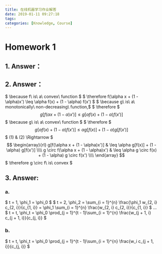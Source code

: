 ```yaml
---
title: 在线机器学习作业解答
date: 2019-01-11 09:27:18
tags: 
categories: [Knowledge, Course]
---
```


# Homework 1

## 1. Answer：

## 2. Answer：

$ \because f\ is\ a\ convex\ function $
$ \therefore f(\alpha x + (1 - \alpha)x') \leq \alpha f(x) + (1 - \alpha) f(x') $
$ \because g\ is\ a\ monotonically\ non-decreasing\ function,$
$ \therefore $ 
$$ g[f(\alpha x + (1 - \alpha)x')] \leq g[\alpha f(x) + (1 - \alpha) f(x')] \tag{1} $$
$ \because g\ is\ a\ convex\ function $
$ \therefore $
$$ g[\alpha f(x) + (1 - \alpha)f(x')] \leq \alpha g[f(x)] + (1 - \alpha) g[f(x')] \tag{2} $$
$ (1) \& (2) \Rightarrow $
$$ \begin{array}{rl}
    g[f(\alpha x + (1 - \alpha)x')] & \leq \alpha g[f(x)] + (1 - \alpha) g[f(x')] \\\\
    g \circ f(\alpha x + (1 - \alpha)x') & \leq \alpha g \circ f(x) + (1 - \alpha) g \circ f(x') \\\\
\end{array} $$
$ \therefore g \circ f\ is\ convex $

## 3. Answer:

### a. 

$ t = 1, \phi_1 = \phi_0 $
$ t = 2, \phi_2 = \sum_{i = 1}^{n} \frac{\phi_1 w_{2, i} c_{2, i}}{c_{1, i}} = \phi_1 \sum_{i = 1}^{n} \frac{w_{2, i} c_{2, i}}{c_{1, i}} $
...
$ t = t, \phi_t = \phi_0 \prod_{j = 1}^{t - 1}\sum_{i = 1}^{n} \frac{w_{j + 1, i} c_{j + 1, i}}{c_{j, i}} $

### b.

$ t = t, \phi_t = \phi_0 \prod_{j = 1}^{t - 1}\sum_{i = 1}^{n} \frac{w_i c_{j + 1, i}}{c_{j, i}} $
